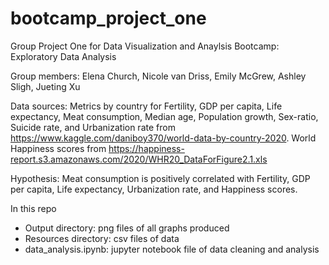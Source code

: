 # bootcamp_project_one

Group Project One for Data Visualization and Anaylsis Bootcamp: Exploratory Data Analysis

Group members: Elena Church, Nicole van Driss, Emily McGrew, Ashley Sligh, Jueting Xu 

Data sources: Metrics by country for Fertility, GDP per capita, Life expectancy, Meat consumption, Median age, Population growth, Sex-ratio, Suicide rate, and Urbanization rate from https://www.kaggle.com/daniboy370/world-data-by-country-2020. 
World Happiness scores from https://happiness-report.s3.amazonaws.com/2020/WHR20_DataForFigure2.1.xls

Hypothesis: Meat consumption is positively correlated with Fertility, GDP per capita, Life expectancy, Urbanization rate, and Happiness scores. 

In this repo
* Output directory: png files of all graphs produced
* Resources directory: csv files of data
* data_analysis.ipynb: jupyter notebook file of data cleaning and analysis